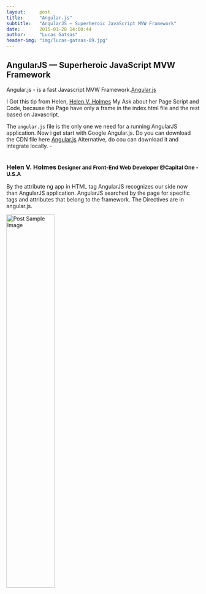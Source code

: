 ```yaml
---
layout:     post
title:      "Angular.js"
subtitle:   "AngularJS — Superheroic JavaScript MVW Framework"
date:       2015-01-28 14:00:44
author:     "Lucas Gatsas"
header-img: "img/lucas-gatsas-09.jpg"
---
```

<h2 class="section-heading">AngularJS — Superheroic JavaScript MVW Framework</h2>

Angular.js - is a fast Javascript MVW Framework.[Angular.js](https://angularjs.org/) 


I Got this tip from Helen, [Helen V. Holmes](https://twitter.com/helenvholmes) My Ask about her Page Script and Code,
because the Page have only a frame in the index.html file and the rest based on Javascript. 
<br>

The <code>angular.js</code> file is the only one we need for a running AngularJS application. Now i get start with Google Angular.js. Do you can download the CDN file here [Angular.js](https://angularjs.org/) Alternative, do cou can download it and integrate locally. - 


<div class="row">
        <div class="col-md-4"></div>
        <div class="col-md-4"><img class="img-circle img-responsive img-center" src="{{ site.baseurl }}/img/9k=.jpg" alt="">  <h3>Helen V. Holmes
                    <small>Designer and Front-End Web Developer @Capital One - U.S.A</small>
                </h3></div>
        <div class="col-md-4"></div>
      </div>



By the attribute ng app in HTML tag AngularJS recognizes our side now than AngularJS application. AngularJS searched by the page for specific tags and attributes that belong to the framework. The Directives are in angular.js.

<a href="#">
    <img src="{{ site.baseurl }}/img/concepts-startup.png" alt="Post Sample Image" style="width:50%">
</a> 


<!--

<a href="#">
    <img src="{{ site.baseurl }}/img/static.squarespace.jpg" alt="Post Sample Image">
</a>
-->


<!--
<a href="#">
    <img src="{{ site.baseurl }}/img/gitlist.io.png" alt="Post Sample Image">
</a> -->
<!--

<a href="#">
    <img src="{{ site.baseurl }}/img/design.png" alt="Post Sample Image">
</a> 


-->






<!-- 
<a href="#">
    <img src="{{ site.baseurl }}/img/jekyllthemewhite.png" alt="Post Sample Image">
</a> 



 -->



